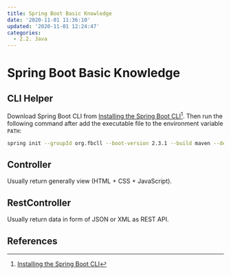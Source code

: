 ```yaml
---
title: Spring Boot Basic Knowledge
date: '2020-11-01 11:36:10'
updated: '2020-11-01 12:24:47'
categories:
  - 2.2. Java
---
```

# Spring Boot Basic Knowledge

## CLI Helper

Download Spring Boot CLI from [Installing the Spring Boot CLI](https://docs.spring.io/spring-boot/docs/current/reference/html/getting-started.html#getting-started-manual-cli-installation)[^1]. Then run the following command after add the executable file to the environment variable `PATH`:

```sh
spring init --groupId org.fbcll --boot-version 2.3.1 --build maven --dependencies web --java-version 11 --artifactId demo --name demo
```

## Controller

Usually return generally view (HTML + CSS + JavaScript).

## RestController

Usually return data in form of JSON or XML as REST API.

## References

[^1]: [Installing the Spring Boot CLI](https://docs.spring.io/spring-boot/docs/current/reference/html/getting-started.html#getting-started-manual-cli-installation)

[^2]: [Initialize a New Project](https://docs.spring.io/spring-boot/docs/current/reference/html/spring-boot-cli.html#cli-init)
